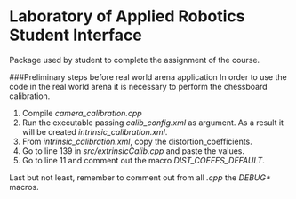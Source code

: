 # Laboratory of Applied Robotics Student Interface
Package used by student to complete the assignment of the course. 


###Preliminary steps before real world arena application
In order to use the code in the real world arena it is necessary to perform the chessboard calibration.

1. Compile _camera\_calibration.cpp_
2. Run the executable passing _calib\_config.xml_ as argument. As a result it will be created _intrinsic\_calibration.xml_.
3. From _intrinsic\_calibration.xml_, copy the distortion_coefficients.
4. Go to line 139 in _src/extrinsicCalib.cpp_ and paste the values.
5. Go to line 11 and comment out the macro _DIST\_COEFFS\_DEFAULT_.

Last but not least, remember to comment out from all _.cpp_ the _DEBUG*_ macros.